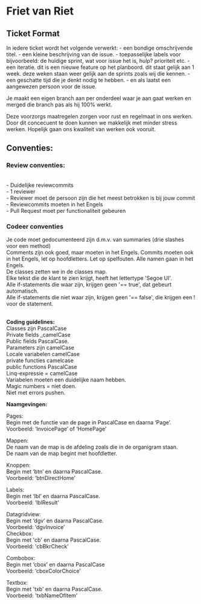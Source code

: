 # Friet van Riet
<h2>Ticket Format</h2>
In iedere ticket wordt het volgende verwerkt:
- een bondige omschrijvende titel. 
- een kleine beschrijving van de issue.
- toepasselijke labels voor bijvoorbeeld: de huidige sprint, wat voor issue het is, hulp? prioriteit etc.
- een iteratie. dit is een nieuwe feature op het planboord. dit staat gelijk aan 1 week. deze weken staan weer gelijk aan de sprints zoals wij die kennen.
- een geschatte tijd die je denkt nodig te hebben.
- en als laatst een aangewezen persoon voor de issue.
 
Je maakt een eigen branch aan per onderdeel waar je aan gaat werken en merged die branch pas als hij 100% werkt.
 
Deze voorzorgs maatregelen zorgen voor rust en regelmaat in ons werken. Door dit concecuent te doen kunnen we makkelijk met minder stress werken. Hopelijk gaan ons kwaliteit van werken ook vooruit.


<h2>Conventies:</h2>
<h3>Review conventies:</h3><br>
- Duidelijke reviewcommits<br>
- 1 reviewer<br>
- Reviewer moet de persoon zijn die het meest betrokken is bij jouw commit<br>
- Reviewcommits moeten in het Engels<br>
- Pull Request moet per functionaliteit gebeuren<br>

<h3>Codeer conventies</h3>
Je code moet gedocumenteerd zijn d.m.v. van summaries (drie slashes voor een method)<br>
Comments zijn ook goed, maar moeten in het Engels.
Commits moeten ook in het Engels, let op hoofdletters.
Let op spelfouten.
Alle namen gaan in het Engels.<br>
De classes zetten we in de classes map.<br>
Elke tekst die de klant te zien krijgt, heeft het lettertype 'Segoe UI'.<br>
Alle if-statements die waar zijn, krijgen geen '== true', dat gebeurt automatisch.<br>
Alle if-statements die niet waar zijn, krijgen geen '== false', die krijgen een ! voor de statement.<br><br>

<b>Coding guidelines:</b><br>
Classes zijn PascalCase<br>
Private fields _camelCase<br>
Public fields PascalCase.<br>
Parameters zijn camelCase<br>
Locale variabelen camelCase<br>
private functies camelcase<br>
public functions PascalCase<br>
Linq-expressie = camelCase<br>
Variabelen moeten een duidelijke naam hebben.<br>
Magic numbers = niet doen.<br>
Niet met errors pushen.<br>

<b>Naamgevingen:</b><br>

Pages:<br>
Begin met de functie van de page in PascalCase en daarna ‘Page’.<br>
Voorbeeld: ‘InvoicePage’ of ‘HomePage’<br>

Mappen:<br>
De naam van de map is de afdeling zoals die in de organigram staan. <br>
De naam van de map begint met hoofdletter.<br>

Knoppen:<br>
Begin met ‘btn’ en daarna PascalCase.<br>
Voorbeeld: ‘btnDirectHome’<br>

Labels:<br>
Begin met ‘lbl’ en daarna PascalCase.<br>
Voorbeeld: ‘lblResult’<br>

Datagridview:<br>
Begin met ‘dgv’ en daarna PascalCase.<br>
Voorbeeld: ‘dgvInvoice’<br>
Checkbox:<br>
Begin met 'cb' en daarna PascalCase.<br>
Voorbeeld: 'cbBkrCheck'<br>

Combobox:<br>
Begin met ‘cbox’ en daarna PascalCase<br>
Voorbeeld: ‘cboxColorChoice’<br>

Textbox:<br>
Begin met 'txb' en daarna PascalCase.<br>
Voorbeeld: 'txbNameOfItem'<br>


